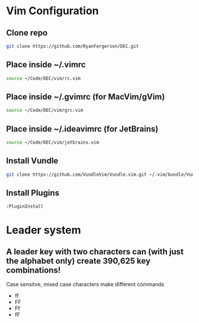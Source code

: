 # Vim Configuration

## Clone repo
``` sh
git clone https://github.com/RyanFergerson/DEC.git
```
## Place inside ~/.vimrc
``` sh
source ~/Code/DEC/vim/rc.vim
```
## Place inside ~/.gvimrc (for MacVim/gVim)
``` sh
source ~/Code/DEC/vim/grc.vim
```
## Place inside ~/.ideavimrc (for JetBrains)
``` sh
source ~/Code/DEC/vim/jetbrains.vim
```
## Install Vundle
``` sh
git clone https://github.com/VundleVim/Vundle.vim.git ~/.vim/bundle/Vundle.vim
```
## Install Plugins
``` vim
:PluginInstall
```

# Leader system

## A leader key with two characters can (with just the alphabet only) create 390,625 key combinations!
Case sensitve, mixed case characters make different commands
*  <leader>ff
*  <leader>FF
*  <leader>Ff
*  <leader>fF
